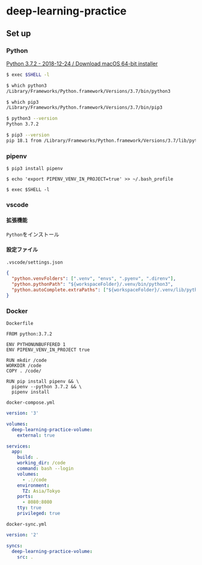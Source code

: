 # deep-learning-practice

## Set up

### Python

[Python 3.7.2 - 2018-12-24 / Download macOS 64-bit installer](https://www.python.org/ftp/python/3.7.2/python-3.7.2-macosx10.9.pkg)

```bash
$ exec $SHELL -l

$ which python3
/Library/Frameworks/Python.framework/Versions/3.7/bin/python3

$ which pip3
/Library/Frameworks/Python.framework/Versions/3.7/bin/pip3

$ python3 --version
Python 3.7.2

$ pip3 --version
pip 18.1 from /Library/Frameworks/Python.framework/Versions/3.7/lib/python3.7/site-packages/pip (python 3.7)
```

### pipenv

```
$ pip3 install pipenv

$ echo 'export PIPENV_VENV_IN_PROJECT=true' >> ~/.bash_profile

$ exec $SHELL -l
```

### vscode

#### 拡張機能

`Python`をインストール

#### 設定ファイル

`.vscode/settings.json`

```json
{
  "python.venvFolders": [".venv", "envs", ".pyenv", ".direnv"],
  "python.pythonPath": "${workspaceFolder}/.venv/bin/python3",
  "python.autoComplete.extraPaths": ["${workspaceFolder}/.venv/lib/python3.7"]
}
```

### Docker

`Dockerfile`

```docker
FROM python:3.7.2

ENV PYTHONUNBUFFERED 1
ENV PIPENV_VENV_IN_PROJECT true

RUN mkdir /code
WORKDIR /code
COPY . /code/

RUN pip install pipenv && \
  pipenv --python 3.7.2 && \
  pipenv install
```

`docker-compose.yml`

```yml
version: '3'

volumes:
  deep-learning-practice-volume:
    external: true

services:
  app:
    build: .
    working_dir: /code
    command: bash --login
    volumes:
      - .:/code
    environment:
      TZ: Asia/Tokyo
    ports:
      - 8080:8080
    tty: true
    privileged: true
```

`docker-sync.yml`

```yml
version: '2'

syncs:
  deep-learning-practice-volume:
    src: .
```
